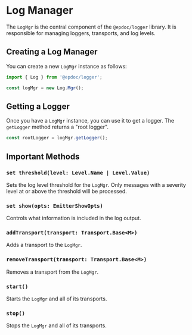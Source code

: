 # Log Manager

The `LogMgr` is the central component of the `@epdoc/logger` library. It is responsible for managing loggers,
transports, and log levels.

## Creating a Log Manager

You can create a new `LogMgr` instance as follows:

```typescript
import { Log } from '@epdoc/logger';

const logMgr = new Log.Mgr();
```

## Getting a Logger

Once you have a `LogMgr` instance, you can use it to get a logger. The `getLogger` method returns a "root logger".

```typescript
const rootLogger = logMgr.getLogger();
```

## Important Methods

### `set threshold(level: Level.Name | Level.Value)`

Sets the log level threshold for the `LogMgr`. Only messages with a severity level at or above the threshold will be
processed.

### `set show(opts: EmitterShowOpts)`

Controls what information is included in the log output.

### `addTransport(transport: Transport.Base<M>)`

Adds a transport to the `LogMgr`.

### `removeTransport(transport: Transport.Base<M>)`

Removes a transport from the `LogMgr`.

### `start()`

Starts the `LogMgr` and all of its transports.

### `stop()`

Stops the `LogMgr` and all of its transports.
